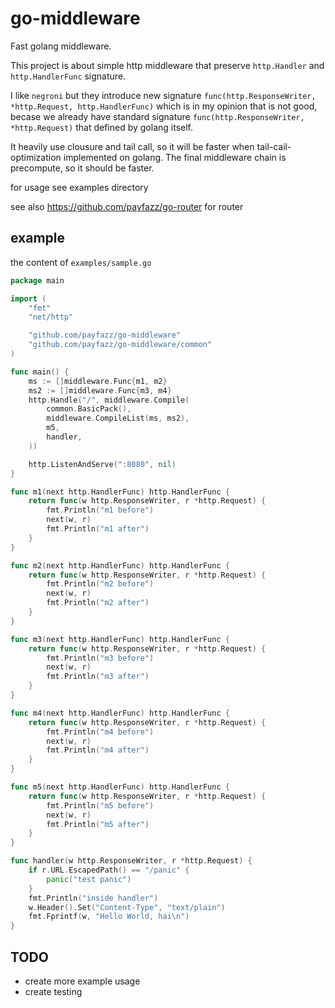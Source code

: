 # go-middleware

Fast golang middleware.

This project is about simple http middleware that preserve `http.Handler` and `http.HandlerFunc` signature.

I like `negroni` but they introduce new signature `func(http.ResponseWriter, *http.Request, http.HandlerFunc)` which is in my opinion that is not good, becase we already have standard signature `func(http.ResponseWriter, *http.Request)` that defined by golang itself.

It heavily use clousure and tail call, so it will be faster when tail-cail-optimization implemented on golang. The final middleware chain is precompute, so it should be faster.

for usage see examples directory

see also https://github.com/payfazz/go-router for router

## example

the content of `examples/sample.go`
```go
package main

import (
	"fmt"
	"net/http"

	"github.com/payfazz/go-middleware"
	"github.com/payfazz/go-middleware/common"
)

func main() {
	ms := []middleware.Func{m1, m2}
	ms2 := []middleware.Func{m3, m4}
	http.Handle("/", middleware.Compile(
		common.BasicPack(),
		middleware.CompileList(ms, ms2),
		m5,
		handler,
	))

	http.ListenAndServe(":8080", nil)
}

func m1(next http.HandlerFunc) http.HandlerFunc {
	return func(w http.ResponseWriter, r *http.Request) {
		fmt.Println("m1 before")
		next(w, r)
		fmt.Println("m1 after")
	}
}

func m2(next http.HandlerFunc) http.HandlerFunc {
	return func(w http.ResponseWriter, r *http.Request) {
		fmt.Println("m2 before")
		next(w, r)
		fmt.Println("m2 after")
	}
}

func m3(next http.HandlerFunc) http.HandlerFunc {
	return func(w http.ResponseWriter, r *http.Request) {
		fmt.Println("m3 before")
		next(w, r)
		fmt.Println("m3 after")
	}
}

func m4(next http.HandlerFunc) http.HandlerFunc {
	return func(w http.ResponseWriter, r *http.Request) {
		fmt.Println("m4 before")
		next(w, r)
		fmt.Println("m4 after")
	}
}

func m5(next http.HandlerFunc) http.HandlerFunc {
	return func(w http.ResponseWriter, r *http.Request) {
		fmt.Println("m5 before")
		next(w, r)
		fmt.Println("m5 after")
	}
}

func handler(w http.ResponseWriter, r *http.Request) {
	if r.URL.EscapedPath() == "/panic" {
		panic("test panic")
	}
	fmt.Println("inside handler")
	w.Header().Set("Content-Type", "text/plain")
	fmt.Fprintf(w, "Hello World, hai\n")
}

```
## TODO

* create more example usage
* create testing
